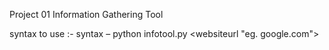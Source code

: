 Project 01
Information Gathering Tool

syntax to use :-
 syntax – python infotool.py <websiteurl "eg. google.com">

